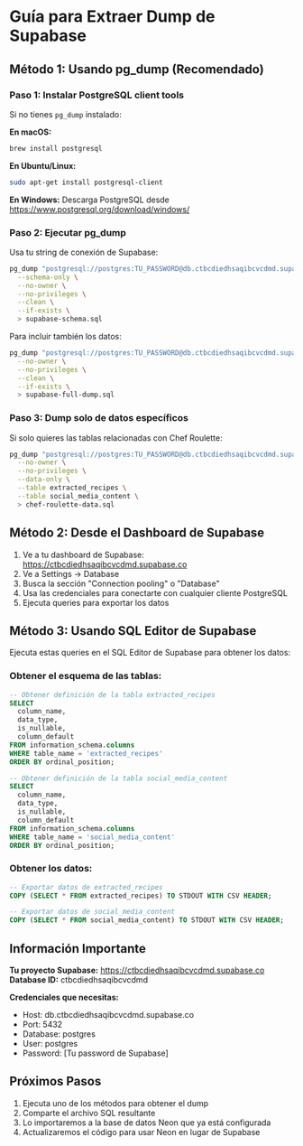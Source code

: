 # Guía para Extraer Dump de Supabase

## Método 1: Usando pg_dump (Recomendado)

### Paso 1: Instalar PostgreSQL client tools
Si no tienes `pg_dump` instalado:

**En macOS:**
```bash
brew install postgresql
```

**En Ubuntu/Linux:**
```bash
sudo apt-get install postgresql-client
```

**En Windows:**
Descarga PostgreSQL desde https://www.postgresql.org/download/windows/

### Paso 2: Ejecutar pg_dump
Usa tu string de conexión de Supabase:

```bash
pg_dump "postgresql://postgres:TU_PASSWORD@db.ctbcdiedhsaqibcvcdmd.supabase.co:5432/postgres" \
  --schema-only \
  --no-owner \
  --no-privileges \
  --clean \
  --if-exists \
  > supabase-schema.sql
```

Para incluir también los datos:
```bash
pg_dump "postgresql://postgres:TU_PASSWORD@db.ctbcdiedhsaqibcvcdmd.supabase.co:5432/postgres" \
  --no-owner \
  --no-privileges \
  --clean \
  --if-exists \
  > supabase-full-dump.sql
```

### Paso 3: Dump solo de datos específicos
Si solo quieres las tablas relacionadas con Chef Roulette:

```bash
pg_dump "postgresql://postgres:TU_PASSWORD@db.ctbcdiedhsaqibcvcdmd.supabase.co:5432/postgres" \
  --no-owner \
  --no-privileges \
  --data-only \
  --table extracted_recipes \
  --table social_media_content \
  > chef-roulette-data.sql
```

## Método 2: Desde el Dashboard de Supabase

1. Ve a tu dashboard de Supabase: https://ctbcdiedhsaqibcvcdmd.supabase.co
2. Ve a Settings → Database
3. Busca la sección "Connection pooling" o "Database"
4. Usa las credenciales para conectarte con cualquier cliente PostgreSQL
5. Ejecuta queries para exportar los datos

## Método 3: Usando SQL Editor de Supabase

Ejecuta estas queries en el SQL Editor de Supabase para obtener los datos:

### Obtener el esquema de las tablas:
```sql
-- Obtener definición de la tabla extracted_recipes
SELECT 
  column_name,
  data_type,
  is_nullable,
  column_default
FROM information_schema.columns 
WHERE table_name = 'extracted_recipes'
ORDER BY ordinal_position;

-- Obtener definición de la tabla social_media_content
SELECT 
  column_name,
  data_type,
  is_nullable,
  column_default
FROM information_schema.columns 
WHERE table_name = 'social_media_content'
ORDER BY ordinal_position;
```

### Obtener los datos:
```sql
-- Exportar datos de extracted_recipes
COPY (SELECT * FROM extracted_recipes) TO STDOUT WITH CSV HEADER;

-- Exportar datos de social_media_content  
COPY (SELECT * FROM social_media_content) TO STDOUT WITH CSV HEADER;
```

## Información Importante

**Tu proyecto Supabase:** https://ctbcdiedhsaqibcvcdmd.supabase.co
**Database ID:** ctbcdiedhsaqibcvcdmd

**Credenciales que necesitas:**
- Host: db.ctbcdiedhsaqibcvcdmd.supabase.co
- Port: 5432
- Database: postgres
- User: postgres
- Password: [Tu password de Supabase]

## Próximos Pasos

1. Ejecuta uno de los métodos para obtener el dump
2. Comparte el archivo SQL resultante
3. Lo importaremos a la base de datos Neon que ya está configurada
4. Actualizaremos el código para usar Neon en lugar de Supabase